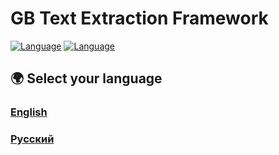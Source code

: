 # GB Text Extraction Framework

[![Language](https://img.shields.io/badge/Language-English-brightgreen)](docs/en/README.md)
[![Language](https://img.shields.io/badge/Language-Русский-blue)](docs/ru/README.md)

## 🌍 Select your language

### [English](docs/en/README.md)
### [Русский](docs/ru/README.md)